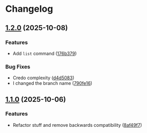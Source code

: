 # Changelog

## [1.2.0](https://github.com/filipebarros/dotfiler/compare/v1.1.0...v1.2.0) (2025-10-08)


### Features

* Add `list` command ([176b379](https://github.com/filipebarros/dotfiler/commit/176b379da2092e6ed99e781d3974705f2ffd4fde))


### Bug Fixes

* Credo complexity ([d4d5083](https://github.com/filipebarros/dotfiler/commit/d4d5083670b9dbabae87b98d7be910d128a58c92))
* I changed the branch name ([790fe16](https://github.com/filipebarros/dotfiler/commit/790fe16c7bb0decb7d145ac975482e79b82bbb7f))

## [1.1.0](https://github.com/filipebarros/dotfiler/compare/v1.0.1...v1.1.0) (2025-10-06)


### Features

* Refactor stuff and remove backwards compatibility ([8af49f7](https://github.com/filipebarros/dotfiler/commit/8af49f723f2f88f918988822dfc0a128cbbdafeb))

